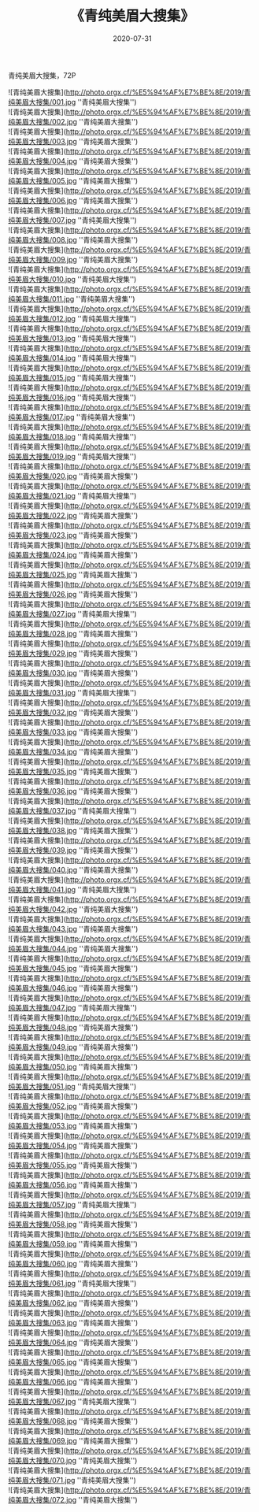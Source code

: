 ﻿---
layout: post
title: 《青纯美眉大搜集》
date: 2020-07-31
img: http://photo.orgx.cf/%E5%94%AF%E7%BE%8E/2019/青纯美眉大搜集/000.jpg
tags: [美女,清纯,唯美]
---

青纯美眉大搜集，72P

![青纯美眉大搜集](http://photo.orgx.cf/%E5%94%AF%E7%BE%8E/2019/青纯美眉大搜集/001.jpg ''青纯美眉大搜集'')<br>
![青纯美眉大搜集](http://photo.orgx.cf/%E5%94%AF%E7%BE%8E/2019/青纯美眉大搜集/002.jpg ''青纯美眉大搜集'')<br>
![青纯美眉大搜集](http://photo.orgx.cf/%E5%94%AF%E7%BE%8E/2019/青纯美眉大搜集/003.jpg ''青纯美眉大搜集'')<br>
![青纯美眉大搜集](http://photo.orgx.cf/%E5%94%AF%E7%BE%8E/2019/青纯美眉大搜集/004.jpg ''青纯美眉大搜集'')<br>
![青纯美眉大搜集](http://photo.orgx.cf/%E5%94%AF%E7%BE%8E/2019/青纯美眉大搜集/005.jpg ''青纯美眉大搜集'')<br>
![青纯美眉大搜集](http://photo.orgx.cf/%E5%94%AF%E7%BE%8E/2019/青纯美眉大搜集/006.jpg ''青纯美眉大搜集'')<br>
![青纯美眉大搜集](http://photo.orgx.cf/%E5%94%AF%E7%BE%8E/2019/青纯美眉大搜集/007.jpg ''青纯美眉大搜集'')<br>
![青纯美眉大搜集](http://photo.orgx.cf/%E5%94%AF%E7%BE%8E/2019/青纯美眉大搜集/008.jpg ''青纯美眉大搜集'')<br>
![青纯美眉大搜集](http://photo.orgx.cf/%E5%94%AF%E7%BE%8E/2019/青纯美眉大搜集/009.jpg ''青纯美眉大搜集'')<br>
![青纯美眉大搜集](http://photo.orgx.cf/%E5%94%AF%E7%BE%8E/2019/青纯美眉大搜集/010.jpg ''青纯美眉大搜集'')<br>
![青纯美眉大搜集](http://photo.orgx.cf/%E5%94%AF%E7%BE%8E/2019/青纯美眉大搜集/011.jpg ''青纯美眉大搜集'')<br>
![青纯美眉大搜集](http://photo.orgx.cf/%E5%94%AF%E7%BE%8E/2019/青纯美眉大搜集/012.jpg ''青纯美眉大搜集'')<br>
![青纯美眉大搜集](http://photo.orgx.cf/%E5%94%AF%E7%BE%8E/2019/青纯美眉大搜集/013.jpg ''青纯美眉大搜集'')<br>
![青纯美眉大搜集](http://photo.orgx.cf/%E5%94%AF%E7%BE%8E/2019/青纯美眉大搜集/014.jpg ''青纯美眉大搜集'')<br>
![青纯美眉大搜集](http://photo.orgx.cf/%E5%94%AF%E7%BE%8E/2019/青纯美眉大搜集/015.jpg ''青纯美眉大搜集'')<br>
![青纯美眉大搜集](http://photo.orgx.cf/%E5%94%AF%E7%BE%8E/2019/青纯美眉大搜集/016.jpg ''青纯美眉大搜集'')<br>
![青纯美眉大搜集](http://photo.orgx.cf/%E5%94%AF%E7%BE%8E/2019/青纯美眉大搜集/017.jpg ''青纯美眉大搜集'')<br>
![青纯美眉大搜集](http://photo.orgx.cf/%E5%94%AF%E7%BE%8E/2019/青纯美眉大搜集/018.jpg ''青纯美眉大搜集'')<br>
![青纯美眉大搜集](http://photo.orgx.cf/%E5%94%AF%E7%BE%8E/2019/青纯美眉大搜集/019.jpg ''青纯美眉大搜集'')<br>
![青纯美眉大搜集](http://photo.orgx.cf/%E5%94%AF%E7%BE%8E/2019/青纯美眉大搜集/020.jpg ''青纯美眉大搜集'')<br>
![青纯美眉大搜集](http://photo.orgx.cf/%E5%94%AF%E7%BE%8E/2019/青纯美眉大搜集/021.jpg ''青纯美眉大搜集'')<br>
![青纯美眉大搜集](http://photo.orgx.cf/%E5%94%AF%E7%BE%8E/2019/青纯美眉大搜集/022.jpg ''青纯美眉大搜集'')<br>
![青纯美眉大搜集](http://photo.orgx.cf/%E5%94%AF%E7%BE%8E/2019/青纯美眉大搜集/023.jpg ''青纯美眉大搜集'')<br>
![青纯美眉大搜集](http://photo.orgx.cf/%E5%94%AF%E7%BE%8E/2019/青纯美眉大搜集/024.jpg ''青纯美眉大搜集'')<br>
![青纯美眉大搜集](http://photo.orgx.cf/%E5%94%AF%E7%BE%8E/2019/青纯美眉大搜集/025.jpg ''青纯美眉大搜集'')<br>
![青纯美眉大搜集](http://photo.orgx.cf/%E5%94%AF%E7%BE%8E/2019/青纯美眉大搜集/026.jpg ''青纯美眉大搜集'')<br>
![青纯美眉大搜集](http://photo.orgx.cf/%E5%94%AF%E7%BE%8E/2019/青纯美眉大搜集/027.jpg ''青纯美眉大搜集'')<br>
![青纯美眉大搜集](http://photo.orgx.cf/%E5%94%AF%E7%BE%8E/2019/青纯美眉大搜集/028.jpg ''青纯美眉大搜集'')<br>
![青纯美眉大搜集](http://photo.orgx.cf/%E5%94%AF%E7%BE%8E/2019/青纯美眉大搜集/029.jpg ''青纯美眉大搜集'')<br>
![青纯美眉大搜集](http://photo.orgx.cf/%E5%94%AF%E7%BE%8E/2019/青纯美眉大搜集/030.jpg ''青纯美眉大搜集'')<br>
![青纯美眉大搜集](http://photo.orgx.cf/%E5%94%AF%E7%BE%8E/2019/青纯美眉大搜集/031.jpg ''青纯美眉大搜集'')<br>
![青纯美眉大搜集](http://photo.orgx.cf/%E5%94%AF%E7%BE%8E/2019/青纯美眉大搜集/032.jpg ''青纯美眉大搜集'')<br>
![青纯美眉大搜集](http://photo.orgx.cf/%E5%94%AF%E7%BE%8E/2019/青纯美眉大搜集/033.jpg ''青纯美眉大搜集'')<br>
![青纯美眉大搜集](http://photo.orgx.cf/%E5%94%AF%E7%BE%8E/2019/青纯美眉大搜集/034.jpg ''青纯美眉大搜集'')<br>
![青纯美眉大搜集](http://photo.orgx.cf/%E5%94%AF%E7%BE%8E/2019/青纯美眉大搜集/035.jpg ''青纯美眉大搜集'')<br>
![青纯美眉大搜集](http://photo.orgx.cf/%E5%94%AF%E7%BE%8E/2019/青纯美眉大搜集/036.jpg ''青纯美眉大搜集'')<br>
![青纯美眉大搜集](http://photo.orgx.cf/%E5%94%AF%E7%BE%8E/2019/青纯美眉大搜集/037.jpg ''青纯美眉大搜集'')<br>
![青纯美眉大搜集](http://photo.orgx.cf/%E5%94%AF%E7%BE%8E/2019/青纯美眉大搜集/038.jpg ''青纯美眉大搜集'')<br>
![青纯美眉大搜集](http://photo.orgx.cf/%E5%94%AF%E7%BE%8E/2019/青纯美眉大搜集/039.jpg ''青纯美眉大搜集'')<br>
![青纯美眉大搜集](http://photo.orgx.cf/%E5%94%AF%E7%BE%8E/2019/青纯美眉大搜集/040.jpg ''青纯美眉大搜集'')<br>
![青纯美眉大搜集](http://photo.orgx.cf/%E5%94%AF%E7%BE%8E/2019/青纯美眉大搜集/041.jpg ''青纯美眉大搜集'')<br>
![青纯美眉大搜集](http://photo.orgx.cf/%E5%94%AF%E7%BE%8E/2019/青纯美眉大搜集/042.jpg ''青纯美眉大搜集'')<br>
![青纯美眉大搜集](http://photo.orgx.cf/%E5%94%AF%E7%BE%8E/2019/青纯美眉大搜集/043.jpg ''青纯美眉大搜集'')<br>
![青纯美眉大搜集](http://photo.orgx.cf/%E5%94%AF%E7%BE%8E/2019/青纯美眉大搜集/044.jpg ''青纯美眉大搜集'')<br>
![青纯美眉大搜集](http://photo.orgx.cf/%E5%94%AF%E7%BE%8E/2019/青纯美眉大搜集/045.jpg ''青纯美眉大搜集'')<br>
![青纯美眉大搜集](http://photo.orgx.cf/%E5%94%AF%E7%BE%8E/2019/青纯美眉大搜集/046.jpg ''青纯美眉大搜集'')<br>
![青纯美眉大搜集](http://photo.orgx.cf/%E5%94%AF%E7%BE%8E/2019/青纯美眉大搜集/047.jpg ''青纯美眉大搜集'')<br>
![青纯美眉大搜集](http://photo.orgx.cf/%E5%94%AF%E7%BE%8E/2019/青纯美眉大搜集/048.jpg ''青纯美眉大搜集'')<br>
![青纯美眉大搜集](http://photo.orgx.cf/%E5%94%AF%E7%BE%8E/2019/青纯美眉大搜集/049.jpg ''青纯美眉大搜集'')<br>
![青纯美眉大搜集](http://photo.orgx.cf/%E5%94%AF%E7%BE%8E/2019/青纯美眉大搜集/050.jpg ''青纯美眉大搜集'')<br>
![青纯美眉大搜集](http://photo.orgx.cf/%E5%94%AF%E7%BE%8E/2019/青纯美眉大搜集/051.jpg ''青纯美眉大搜集'')<br>
![青纯美眉大搜集](http://photo.orgx.cf/%E5%94%AF%E7%BE%8E/2019/青纯美眉大搜集/052.jpg ''青纯美眉大搜集'')<br>
![青纯美眉大搜集](http://photo.orgx.cf/%E5%94%AF%E7%BE%8E/2019/青纯美眉大搜集/053.jpg ''青纯美眉大搜集'')<br>
![青纯美眉大搜集](http://photo.orgx.cf/%E5%94%AF%E7%BE%8E/2019/青纯美眉大搜集/054.jpg ''青纯美眉大搜集'')<br>
![青纯美眉大搜集](http://photo.orgx.cf/%E5%94%AF%E7%BE%8E/2019/青纯美眉大搜集/055.jpg ''青纯美眉大搜集'')<br>
![青纯美眉大搜集](http://photo.orgx.cf/%E5%94%AF%E7%BE%8E/2019/青纯美眉大搜集/056.jpg ''青纯美眉大搜集'')<br>
![青纯美眉大搜集](http://photo.orgx.cf/%E5%94%AF%E7%BE%8E/2019/青纯美眉大搜集/057.jpg ''青纯美眉大搜集'')<br>
![青纯美眉大搜集](http://photo.orgx.cf/%E5%94%AF%E7%BE%8E/2019/青纯美眉大搜集/058.jpg ''青纯美眉大搜集'')<br>
![青纯美眉大搜集](http://photo.orgx.cf/%E5%94%AF%E7%BE%8E/2019/青纯美眉大搜集/059.jpg ''青纯美眉大搜集'')<br>
![青纯美眉大搜集](http://photo.orgx.cf/%E5%94%AF%E7%BE%8E/2019/青纯美眉大搜集/060.jpg ''青纯美眉大搜集'')<br>
![青纯美眉大搜集](http://photo.orgx.cf/%E5%94%AF%E7%BE%8E/2019/青纯美眉大搜集/061.jpg ''青纯美眉大搜集'')<br>
![青纯美眉大搜集](http://photo.orgx.cf/%E5%94%AF%E7%BE%8E/2019/青纯美眉大搜集/062.jpg ''青纯美眉大搜集'')<br>
![青纯美眉大搜集](http://photo.orgx.cf/%E5%94%AF%E7%BE%8E/2019/青纯美眉大搜集/063.jpg ''青纯美眉大搜集'')<br>
![青纯美眉大搜集](http://photo.orgx.cf/%E5%94%AF%E7%BE%8E/2019/青纯美眉大搜集/064.jpg ''青纯美眉大搜集'')<br>
![青纯美眉大搜集](http://photo.orgx.cf/%E5%94%AF%E7%BE%8E/2019/青纯美眉大搜集/065.jpg ''青纯美眉大搜集'')<br>
![青纯美眉大搜集](http://photo.orgx.cf/%E5%94%AF%E7%BE%8E/2019/青纯美眉大搜集/066.jpg ''青纯美眉大搜集'')<br>
![青纯美眉大搜集](http://photo.orgx.cf/%E5%94%AF%E7%BE%8E/2019/青纯美眉大搜集/067.jpg ''青纯美眉大搜集'')<br>
![青纯美眉大搜集](http://photo.orgx.cf/%E5%94%AF%E7%BE%8E/2019/青纯美眉大搜集/068.jpg ''青纯美眉大搜集'')<br>
![青纯美眉大搜集](http://photo.orgx.cf/%E5%94%AF%E7%BE%8E/2019/青纯美眉大搜集/069.jpg ''青纯美眉大搜集'')<br>
![青纯美眉大搜集](http://photo.orgx.cf/%E5%94%AF%E7%BE%8E/2019/青纯美眉大搜集/070.jpg ''青纯美眉大搜集'')<br>
![青纯美眉大搜集](http://photo.orgx.cf/%E5%94%AF%E7%BE%8E/2019/青纯美眉大搜集/071.jpg ''青纯美眉大搜集'')<br>
![青纯美眉大搜集](http://photo.orgx.cf/%E5%94%AF%E7%BE%8E/2019/青纯美眉大搜集/072.jpg ''青纯美眉大搜集'')<br>
